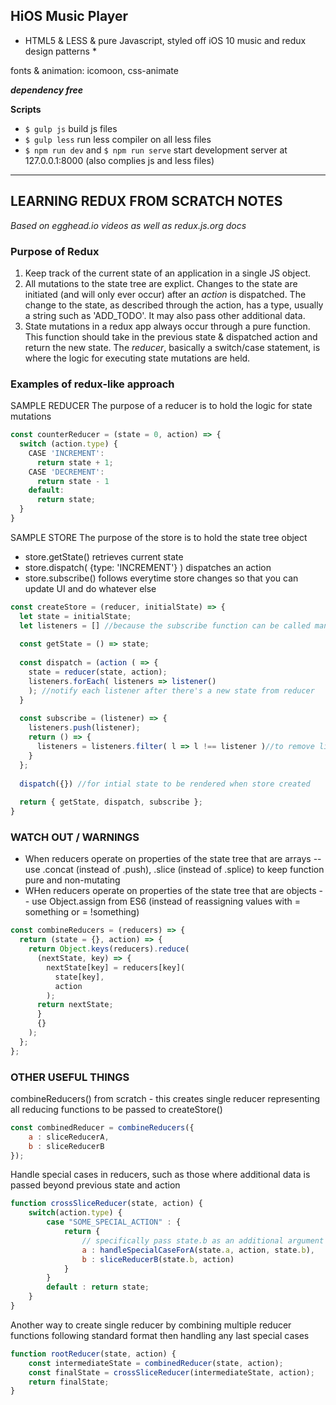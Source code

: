 ## HiOS Music Player
* HTML5 & LESS & pure Javascript, styled off iOS 10 music and redux design patterns *

fonts & animation: icomoon, css-animate

***dependency free***

**Scripts**
- `$ gulp js` build js files 
- `$ gulp less` run less compiler on all less files
- `$ npm run dev`  and  `$ npm run serve` start development server at 127.0.0.1:8000 (also complies js and less files)

-----------------------------------------------------
## LEARNING REDUX FROM SCRATCH NOTES
*Based on egghead.io videos as well as redux.js.org docs*

### Purpose of Redux
1.  Keep track of the current state of an application in a single JS object. 
2.  All mutations to the state tree are explict. Changes to the state are initiated (and will only ever occur) after an *action* is dispatched.  The change to the state, as described through the action, has a type, usually a string such as 'ADD_TODO'.  It may also pass other additional data.  
3.   State mutations in a redux app always occur through a pure function.  This function should take in the previous state & dispatched action and return the new state.  The *reducer*, basically a switch/case statement, is where the logic for executing state mutations are held.


### Examples of redux-like approach 
SAMPLE REDUCER
The purpose of a reducer is to hold the logic for state mutations
```javascript
const counterReducer = (state = 0, action) => {
  switch (action.type) {
    CASE 'INCREMENT':
      return state + 1;
    CASE 'DECREMENT':
      return state - 1
    default: 
      return state;  
  }
}
```
SAMPLE STORE 
The purpose of the store is to hold the state tree object

- store.getState() retrieves current state
- store.dispatch( {type: 'INCREMENT'} ) dispatches an action
- store.subscribe() follows everytime store changes so that you can update UI and do whatever else
```javascript
const createStore = (reducer, initialState) => {
  let state = initialState;
  let listeners = [] //because the subscribe function can be called many times we need to keep track of the change listeners
  
  const getState = () => state;
  
  const dispatch = (action ( => {
    state = reducer(state, action);
    listeners.forEach( listeners => listener() 
    ); //notify each listener after there's a new state from reducer
  }
  
  const subscribe = (listener) => {
    listeners.push(listener);
    return () => {
      listeners = listeners.filter( l => l !== listener )//to remove listener subscribe again
    }
  };
  
  dispatch({}) //for intial state to be rendered when store created
  
  return { getState, dispatch, subscribe };
}
```
### WATCH OUT / WARNINGS ###
- When reducers operate on properties of the state tree that are arrays -- use .concat (instead of .push), .slice (instead of .splice) to keep function pure and non-mutating
- WHen reducers operate on properties of the state tree that are objects -- use Object.assign from ES6 (instead of reassigning values with = something or = !something)
```javascript
const combineReducers = (reducers) => {
  return (state = {}, action) => {
    return Object.keys(reducers).reduce(
      (nextState, key) => {
        nextState[key] = reducers[key](
          state[key],
          action
        );
      return nextState;
      }
      {}
    );
  };
}; 
```

### OTHER USEFUL THINGS ###
combineReducers() from scratch - this creates single reducer representing all reducing functions to be passed to createStore()
```javascript
const combinedReducer = combineReducers({
    a : sliceReducerA,
    b : sliceReducerB
}); 
```
Handle special cases in reducers, such as those where additional data is passed beyond previous state and action
```javascript
function crossSliceReducer(state, action) {
    switch(action.type) {
        case "SOME_SPECIAL_ACTION" : {
            return {
                // specifically pass state.b as an additional argument
                a : handleSpecialCaseForA(state.a, action, state.b),
                b : sliceReducerB(state.b, action)
            }        
        }
        default : return state;
    }
}
```
Another way to create single reducer by combining multiple reducer functions following standard format then handling any last special cases
```javascript
function rootReducer(state, action) {
    const intermediateState = combinedReducer(state, action);
    const finalState = crossSliceReducer(intermediateState, action);
    return finalState;
}
```
